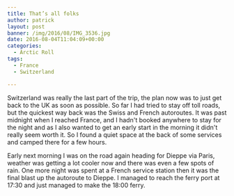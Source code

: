 ```yaml
---
title: That’s all folks
author: patrick
layout: post
banner: /img/2016/08/IMG_3536.jpg
date: 2016-08-04T11:04:09+00:00
categories:
  - Arctic Roll
tags:
  - France
  - Switzerland

---
```

Switzerland was really the last part of the trip, the plan now was to just get back to the UK as soon as possible. So far I had tried to stay off toll roads, but the quickest way back was the Swiss and French autoroutes. It was past midnight when I reached France, and I hadn't booked anywhere to stay for the night and as I also wanted to get an early start in the morning it didn't really seem worth it. So I found a quiet space at the back of some services and camped there for a few hours.

Early next morning I was on the road again heading for Dieppe via Paris, weather was getting a lot cooler now and there was even a few spots of rain. One more night was spent at a French service station then it was the final blast up the autoroute to Dieppe. I managed to reach the ferry port at 17:30 and just managed to make the 18:00 ferry.

&nbsp;
